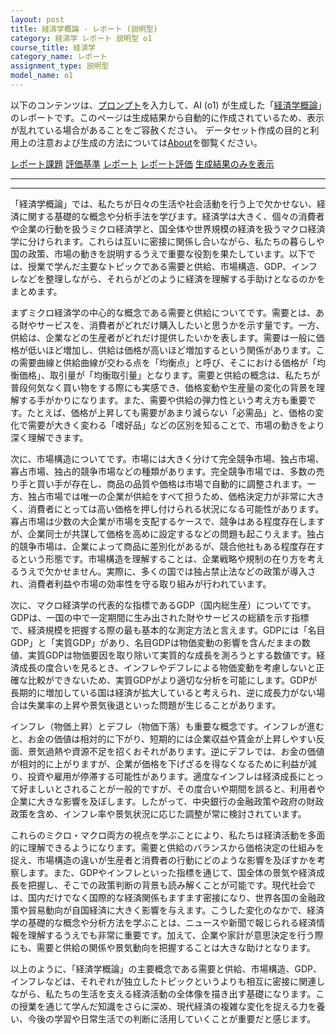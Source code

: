 ```yaml
---
layout: post
title: 経済学概論 - レポート (説明型)
category: 経済学 レポート 説明型 o1
course_title: 経済学
category_name: レポート
assignment_type: 説明型
model_name: o1
---
```


以下のコンテンツは、[プロンプト](https://github.com/takedatoshiyuki/synthetic_assignments/tree/main/generated/経済学/o1/prompt_レポート-説明型.md)を入力して、AI (o1) が生成した「[経済学概論](/contents/経済学/)」のレポートです。このページは生成結果から自動的に作成されているため、表示が乱れている場合があることをご容赦ください。
データセット作成の目的と利用上の注意および生成の方法については[About](/About)を御覧ください。

[レポート課題](../レポート課題-説明型)
[評価基準](../評価基準-説明型)
[レポート](../レポート-説明型)
[レポート評価](../レポート評価-説明型)
[生成結果のみを表示](https://github.com/takedatoshiyuki/synthetic_assignments/tree/main/generated/経済学/o1/レポート-説明型.md)
  

***
***
  
「経済学概論」では、私たちが日々の生活や社会活動を行う上で欠かせない、経済に関する基礎的な概念や分析手法を学びます。経済学は大きく、個々の消費者や企業の行動を扱うミクロ経済学と、国全体や世界規模の経済を扱うマクロ経済学に分けられます。これらは互いに密接に関係し合いながら、私たちの暮らしや国の政策、市場の動きを説明するうえで重要な役割を果たしています。以下では、授業で学んだ主要なトピックである需要と供給、市場構造、GDP、インフレなどを整理しながら、それらがどのように経済を理解する手助けとなるのかをまとめます。

まずミクロ経済学の中心的な概念である需要と供給についてです。需要とは、ある財やサービスを、消費者がどれだけ購入したいと思うかを示す量です。一方、供給は、企業などの生産者がどれだけ提供したいかを表します。需要は一般に価格が低いほど増加し、供給は価格が高いほど増加するという関係があります。この需要曲線と供給曲線が交わる点を「均衡点」と呼び、そこにおける価格が「均衡価格」、取引量が「均衡取引量」となります。需要と供給の概念は、私たちが普段何気なく買い物をする際にも実感でき、価格変動や生産量の変化の背景を理解する手がかりになります。また、需要や供給の弾力性という考え方も重要です。たとえば、価格が上昇しても需要があまり減らない「必需品」と、価格の変化で需要が大きく変わる「嗜好品」などの区別を知ることで、市場の動きをより深く理解できます。

次に、市場構造についてです。市場には大きく分けて完全競争市場、独占市場、寡占市場、独占的競争市場などの種類があります。完全競争市場では、多数の売り手と買い手が存在し、商品の品質や価格は市場で自動的に調整されます。一方、独占市場では唯一の企業が供給をすべて担うため、価格決定力が非常に大きく、消費者にとっては高い価格を押し付けられる状況になる可能性があります。寡占市場は少数の大企業が市場を支配するケースで、競争はある程度存在しますが、企業同士が共謀して価格を高めに設定するなどの問題も起こりえます。独占的競争市場は、企業によって商品に差別化があるが、競合他社もある程度存在するという形態です。市場構造を理解することは、企業戦略や規制の在り方を考えるうえで欠かせません。実際に、多くの国では独占禁止法などの政策が導入され、消費者利益や市場の効率性を守る取り組みが行われています。

次に、マクロ経済学の代表的な指標であるGDP（国内総生産）についてです。GDPは、一国の中で一定期間に生み出された財やサービスの総額を示す指標で、経済規模を把握する際の最も基本的な測定方法と言えます。GDPには「名目GDP」と「実質GDP」があり、名目GDPは物価変動の影響を含んだままの数値、実質GDPは物価要因を取り除いて実質的な成長を測ろうとする数値です。経済成長の度合いを見るとき、インフレやデフレによる物価変動を考慮しないと正確な比較ができないため、実質GDPがより適切な分析を可能にします。GDPが長期的に増加している国は経済が拡大していると考えられ、逆に成長力がない場合は失業率の上昇や景気後退といった問題が生じることがあります。

インフレ（物価上昇）とデフレ（物価下落）も重要な概念です。インフレが進むと、お金の価値は相対的に下がり、短期的には企業収益や賃金が上昇しやすい反面、景気過熱や資源不足を招くおそれがあります。逆にデフレでは、お金の価値が相対的に上がりますが、企業が価格を下げざるを得なくなるために利益が減り、投資や雇用が停滞する可能性があります。適度なインフレは経済成長にとって好ましいとされることが一般的ですが、その度合いや期間を誤ると、利用者や企業に大きな影響を及ぼします。したがって、中央銀行の金融政策や政府の財政政策を含め、インフレ率や景気状況に応じた調整が常に検討されています。

これらのミクロ・マクロ両方の視点を学ぶことにより、私たちは経済活動を多面的に理解できるようになります。需要と供給のバランスから価格決定の仕組みを捉え、市場構造の違いが生産者と消費者の行動にどのような影響を及ぼすかを考察します。また、GDPやインフレといった指標を通じて、国全体の景気や経済成長を把握し、そこでの政策判断の背景も読み解くことが可能です。現代社会では、国内だけでなく国際的な経済関係もますます密接になり、世界各国の金融政策や貿易動向が自国経済に大きく影響を与えます。こうした変化のなかで、経済学の基礎的な概念や分析方法を学ぶことは、ニュースや新聞で報じられる経済情報を理解するうえでも非常に重要です。加えて、企業や家計が意思決定を行う際にも、需要と供給の関係や景気動向を把握することは大きな助けとなります。

以上のように、「経済学概論」の主要概念である需要と供給、市場構造、GDP、インフレなどは、それぞれが独立したトピックというよりも相互に密接に関連しながら、私たちの生活を支える経済活動の全体像を描き出す基礎になります。この授業を通じて学んだ知識をさらに深め、現代経済の複雑な変化を捉える力を養い、今後の学習や日常生活での判断に活用していくことが重要だと感じます。
